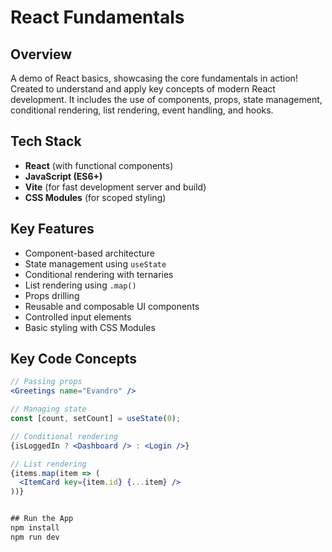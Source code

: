 # React Fundamentals

## Overview
A demo of React basics, showcasing the core fundamentals in action!
Created to understand and apply key concepts of modern React development. It includes the use of components, props, state management, conditional rendering, list rendering, event handling, and hooks.

## Tech Stack
- **React** (with functional components)
- **JavaScript (ES6+)**
- **Vite** (for fast development server and build)
- **CSS Modules** (for scoped styling)

## Key Features
- Component-based architecture
- State management using `useState`
- Conditional rendering with ternaries
- List rendering using `.map()`
- Props drilling
- Reusable and composable UI components
- Controlled input elements
- Basic styling with CSS Modules

## Key Code Concepts
```jsx
// Passing props
<Greetings name="Evandro" />

// Managing state
const [count, setCount] = useState(0);

// Conditional rendering
{isLoggedIn ? <Dashboard /> : <Login />}

// List rendering
{items.map(item => (
  <ItemCard key={item.id} {...item} />
))}


## Run the App
npm install
npm run dev
